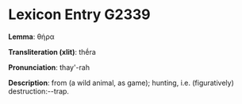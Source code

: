 # Lexicon Entry G2339

**Lemma**: θήρα

**Transliteration (xlit)**: thḗra

**Pronunciation**: thay'-rah

**Description**:
from  (a wild animal, as game); hunting, i.e. (figuratively) destruction:--trap.
